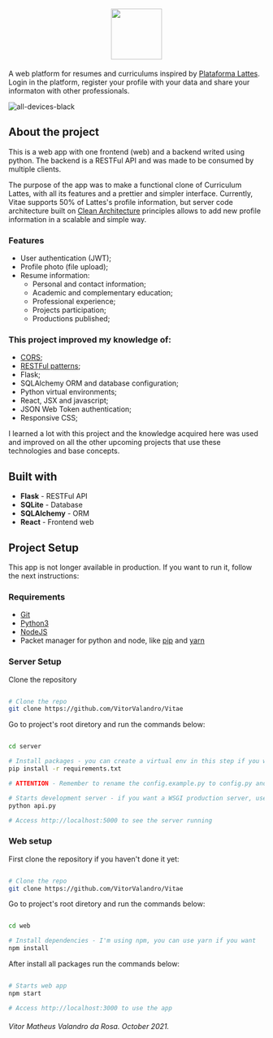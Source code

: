 <h1 align="center">
  <img width="100px" src="https://user-images.githubusercontent.com/50156875/136950346-ccc11023-f8be-4f21-9d52-4dbf997d990c.png" />
  <br />
</h1>

A web platform for resumes and curriculums inspired by [Plataforma Lattes](https://lattes.cnpq.br). Login in the platform, register your profile with your data and share your
informaton with other professionals.

![all-devices-black](https://user-images.githubusercontent.com/50156875/136950083-c89afb36-645c-40f3-94ff-92c62f87a17a.png)

## About the project
This is a web app with one frontend (web) and a backend writed using python. The backend is a RESTFul API and was made to be consumed by multiple clients.

The purpose of the app was to make a functional clone of Curriculum Lattes, with all its features and a prettier and simpler interface. Currently, Vitae supports 50% of Lattes's
profile information, but server code architecture built on [Clean Architecture](https://blog.cleancoder.com/uncle-bob/2012/08/13/the-clean-architecture.html) principles allows 
to add new profile information in a scalable and simple way.

### Features
- User authentication (JWT);
- Profile photo (file upload);
- Resume information:
  - Personal and contact information;
  - Academic and complementary education;
  - Professional experience;
  - Projects participation;
  - Productions published;
  
### This project improved my knowledge of:
- [CORS](https://pt.wikipedia.org/wiki/Cross-origin_resource_sharing#:~:text=Cross-Origin%20Resource%20Sharing%20ou,o%20recurso%20que%20será%20recuperado.);
- [RESTFul patterns](https://pt.wikipedia.org/wiki/REST);
- Flask;
- SQLAlchemy ORM and database configuration;
- Python virtual environments;
- React, JSX and javascript;
- JSON Web Token authentication;
- Responsive CSS;
  
I learned a lot with this project and the knowledge acquired here was used and improved on all the other upcoming projects that use these technologies and base concepts.

## Built with
- **Flask** - RESTFul API
- **SQLite** - Database
- **SQLAlchemy** - ORM
- **React** - Frontend web

## Project Setup

This app is not longer available in production. If you want to run it, follow the next instructions:

### Requirements
- [Git](https://git-scm.com)
- [Python3](https://www.python.org/downloads/)
- [NodeJS](https://nodejs.org/en/)
- Packet manager for python and node, like [pip](https://pypi.org/project/pip/) and [yarn](https://yarnpkg.com)

### Server Setup

Clone the repository

```bash

# Clone the repo
git clone https://github.com/VitorValandro/Vitae
```

Go to project's root diretory and run the commands below:

```bash

cd server

# Install packages - you can create a virtual env in this step if you want
pip install -r requirements.txt

# ATTENTION - Remember to rename the config.example.py to config.py and insert your environment info into the variables

# Starts development server - if you want a WSGI production server, use gunicorn (you must be in a UNIX environment)
python api.py

# Access http://localhost:5000 to see the server running

```

### Web setup

First clone the repository if you haven't done it yet:

```bash

# Clone the repo
git clone https://github.com/VitorValandro/Vitae

```

Go to project's root diretory and run the commands below:

```bash

cd web

# Install dependencies - I'm using npm, you can use yarn if you want
npm install

```

After install all packages run the commands below:

```bash

# Starts web app
npm start

# Access http://localhost:3000 to use the app

```

###### Vitor Matheus Valandro da Rosa. October 2021.
